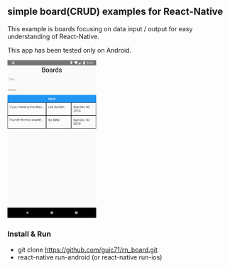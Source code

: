 ## simple board(CRUD) examples for React-Native ##

This example is boards focusing on data input / output for easy understanding of React-Native.

This app has been tested only on Android.

<img src="screenshot.png" alt="drawing" width="200"/>

### Install & Run ###
- git clone https://github.com/gujc71/rn_board.git
- react-native run-android (or react-native run-ios)

